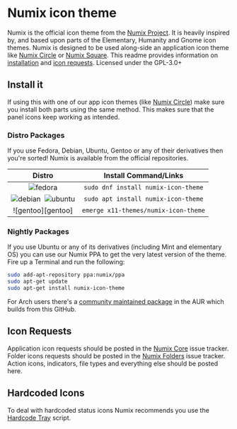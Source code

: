 # Numix icon theme
Numix is the official icon theme from the [Numix Project](http://numixproject.org). It is heavily inspired by, and based upon parts of the Elementary, Humanity and Gnome icon themes. Numix is designed to be used along-side an application icon theme like [Numix Circle](https://github.com/numixproject/numix-icon-theme-circle) or [Numix Square](https://github.com/numixproject/numix-icon-theme-square). This readme provides information on [installation](https://github.com/numixproject/numix-icon-theme#install-it) and [icon requests](https://github.com/numixproject/numix-icon-theme#icon-requests). Licensed under the GPL-3.0+

## Install it
If using this with one of our app icon themes (like [Numix Circle](https://github.com/numixproject/numix-icon-theme-circle)) make sure you install both parts using the same method. This makes sure that the panel icons keep working as intended.

### Distro Packages
If you use Fedora, Debian, Ubuntu, Gentoo or any of their derivatives then you're sorted! Numix is available from the official repositories.

|Distro|Install Command/Links|
|:----:|:----:|
|![fedora][fedora]|`sudo dnf install numix-icon-theme`|
|![debian][debian] &nbsp;![ubuntu][ubuntu]|`sudo apt install numix-icon-theme`|
|![gentoo][gentoo]|`emerge x11-themes/numix-icon-theme`|

### Nightly Packages
If you use Ubuntu or any of its derivatives (including Mint and elementary OS) you can use our Numix PPA to get the very latest version of the theme. Fire up a Terminal and run the following:

```bash
sudo add-apt-repository ppa:numix/ppa
sudo apt-get update
sudo apt-get install numix-icon-theme
```

For Arch users there's a [community maintained package](https://aur.archlinux.org/packages/numix-icon-theme-git/) in the AUR which builds from this GitHub.

## Icon Requests
Application icon requests should be posted in the [Numix Core](https://github.com/numixproject/numix-core) issue tracker. Folder icons requests should be posted in the [Numix Folders](https://github.com/numixproject/numix-folders/issues) issue tracker. Action icons, indicators, file types and everything else should be posted here.

## Hardcoded Icons
To deal with hardcoded status icons Numix recommends you use the [Hardcode Tray](https://github.com/bil-elmoussaoui/Hardcode-Tray) script.

[antergos]: https://antergos.com/distro-logos/logo-square26x26.png "antergos"
[arch]: https://antergos.com/distro-logos/archlogo26x26.png "arch"
[fedora]: https://antergos.com/distro-logos/fedora-logo.png "fedora"
[openSUSE]: https://antergos.com/distro-logos/Geeko-button-bling7.png "openSUSE"
[ubuntu]: https://antergos.com/distro-logos/ubuntu_orange_hex.png "ubuntu"
[debian]: https://antergos.com/distro-logos/openlogo-nd-25.png "debian"

